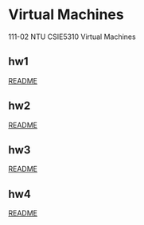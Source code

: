 # Virtual Machines

111-02 NTU CSIE5310 Virtual Machines

## hw1

[README](./hw1/README.md)

## hw2

[README](./hw2/README.md)

## hw3

[README](./hw3/README.md)

## hw4

[README](./hw4/README.md)
